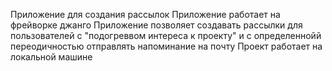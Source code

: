 Приложение для создания рассылок
Приложение работает на фрейворке джанго
Приложение позволяет создавать рассылки для пользователей с "подогреввом интереса к проекту" и с определеннойй переодичностью отправлять напоминание на почту
Проект работает на локальной машине
